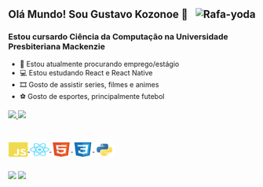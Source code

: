 ## Olá Mundo! Sou Gustavo Kozonoe 😬 <img align="right" alt="Rafa-yoda" src="https://c.tenor.com/zXfxt7qdC5QAAAAS/gojo-satoru-jujutsu-kaisen.gif">
### Estou cursardo Ciência da Computação na Universidade Presbiteriana Mackenzie

- 🔭 Estou atualmente procurando emprego/estágio
- 💻 Estou estudando React e React Native
- 🎞  Gosto de assistir series, filmes e animes
- ⚽ Gosto de esportes, principalmente futebol
<div>
  <a href="https://github.com/GustavoKozonoe">
  <img height="180em" src="https://github-readme-stats.vercel.app/api?username=GustavoKozonoe&show_icons=true&theme=bear&include_all_commits=true&count_private=true"/>
  <img height="180em" src="https://github-readme-stats.vercel.app/api/top-langs/?username=GustavoKozonoe&layout=compact&langs_count=7&theme=bear"/>
</div>

 ##
  
<div style="display: inline_block"><br>
  <img align="center" alt="Js" height="30" width="40" src="https://raw.githubusercontent.com/devicons/devicon/master/icons/javascript/javascript-plain.svg">
  <img align="center" alt="React" height="30" width="40" src="https://raw.githubusercontent.com/devicons/devicon/master/icons/react/react-original.svg">
  <img align="center" alt="HTML" height="30" width="40" src="https://raw.githubusercontent.com/devicons/devicon/master/icons/html5/html5-original.svg">
  <img align="center" alt="CSS" height="30" width="40" src="https://raw.githubusercontent.com/devicons/devicon/master/icons/css3/css3-original.svg">
  <img align="center" alt="Python" height="30" width="40" src="https://raw.githubusercontent.com/devicons/devicon/master/icons/python/python-original.svg">
</div>
  
  ##
  
  <div> 
 <a href="https://twitter.com/GustavoKozonoe" target="_blank"><img src="https://img.shields.io/badge/Twitter-1DA1F2?style=for-the-badge&logo=twitter&logoColor=white" target="_blank"></a> 
  <a href="https://www.linkedin.com/in/gustavo-kozonoe-a7700a198/" target="_blank"><img src="https://img.shields.io/badge/-LinkedIn-%230077B5?style=for-the-badge&logo=linkedin&logoColor=white" target="_blank"></a> 
    

